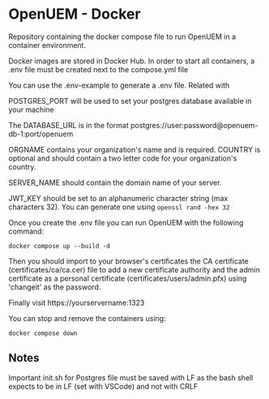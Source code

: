 # OpenUEM - Docker

Repository containing the docker compose file to run OpenUEM in a container environment.

Docker images are stored in Docker Hub. In order to start all containers, a .env file must be created next to the compose.yml file

You can use the .env-example to generate a .env file. Related with 

POSTGRES_PORT will be used to set your postgres database available in your machine

The DATABASE_URL is in the format postgres://user:password@openuem-db-1:port/openuem

ORGNAME contains your organization's name and is required. COUNTRY is optional and should contain a two letter code for your organization's country.

SERVER_NAME should contain the domain name of your server.

JWT_KEY should be set to an alphanumeric character string (max characters 32). You can generate one using `openssl rand -hex 32`

Once you create the .env file you can run OpenUEM with the following command:

`docker compose up --build -d`

Then you should import to your browser's certificates the CA certificate (certificates/ca/ca.cer) file to add a new certificate authority and the admin certificate as a personal certificate (certificates/users/admin.pfx) using 'changeit' as the password.

Finally visit https://yourservername:1323

You can stop and remove the containers using:

`docker compose down`

## Notes

Important init.sh for Postgres file must be saved with LF as the bash shell expects to be in LF (set with VSCode) and not with CRLF
